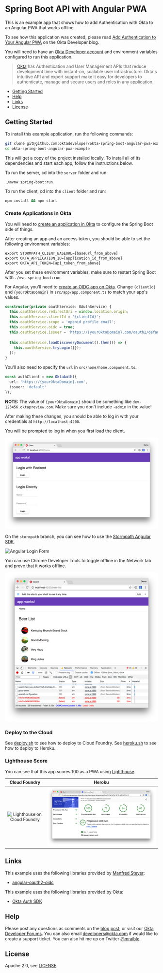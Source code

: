 # Spring Boot API with Angular PWA
 
This is an example app that shows how to add Authentication with Okta to an Angular PWA that works offline.

To see how this application was created, please read [Add Authentication to Your Angular PWA](https://developer.okta.com/blog/2017/06/13/add-authentication-angular-pwa) on the Okta Developer blog.

You will need to have an [Okta Developer account](https://developer.okta.com/signup/) and environment variables configured to run this application.

> [Okta](https://developer.okta.com/) has Authentication and User Management APIs that reduce development time with instant-on, scalable user infrastructure. Okta's intuitive API and expert support make it easy for developers to authenticate, manage and secure users and roles in any application.

* [Getting Started](#getting-started)
* [Help](#help)
* [Links](#links)
* [License](#license)

## Getting Started

To install this example application, run the following commands:

```bash
git clone git@github.com:oktadeveloper/okta-spring-boot-angular-pwa-example.git
cd okta-spring-boot-angular-pwa-example
```

This will get a copy of the project installed locally. To install all of its dependencies and start each app, follow the instructions below.

To run the server, cd into the `server` folder and run:
 
```bash
./mvnw spring-boot:run
```

To run the client, cd into the `client` folder and run:
 
```bash
npm install && npm start
```

### Create Applications in Okta

You will need to [create an application in Okta](https://developer.okta.com/blog/2017/06/13/add-authentication-angular-pwa#create-an-application) to configure the Spring Boot side of things.

After creating an app and an access token, you should be able to set the following environment variables:

```
export STORMPATH_CLIENT_BASEURL=[baseurl_from_above]
export OKTA_APPLICATION_ID=[application_id_from_above]
export OKTA_API_TOKEN=[api_token_from_above]
```

After you set these environment variables, make sure to restart Spring Boot with `./mvn spring-boot:run`.

For Angular, you'll need to [create an OIDC app on Okta](https://developer.okta.com/blog/2017/06/13/add-authentication-angular-pwa#create-an-openid-connect-app-for-angular). Change `{clientId}` and `{yourOktaDomain}` in `src/app/app.component.ts` to match your app's values.

```typescript
constructor(private oauthService: OAuthService) {
  this.oauthService.redirectUri = window.location.origin;
  this.oauthService.clientId = '{clientId}';
  this.oauthService.scope = 'openid profile email';
  this.oauthService.oidc = true;
  this.oauthService.issuer = 'https://{yourOktaDomain}.com/oauth2/default';

  this.oauthService.loadDiscoveryDocument().then(() => {
    this.oauthService.tryLogin({});
  });
}
```

You'll also need to specify the `url` in `src/home/home.component.ts`.

```typescript
const authClient = new OktaAuth({
  url: 'https://{yourOktaDomain}.com',
  issuer: 'default'
});
```

**NOTE:** The value of `{yourOktaDomain}` should be something like `dev-123456.oktapreview.com`. Make sure you don't include `-admin` in the value!

After making these changes, you should be able to log in with your credentials at `http://localhost:4200`.

You will be prompted to log in when you first load the client.

![Angular Login Form](static/angular-login-form.png)

On the `stormpath` branch, you can see how to use the [Stormpath Angular SDK](https://github.com/stormpath/stormpath-sdk-angular).

![Angular Login Form](static/angular-sp-login.png)

You can use Chrome Developer Tools to toggle offline in the Network tab and prove that it works offline.

![Offline baby!](static/offline-works.png)

### Deploy to the Cloud

See [deploy.sh](deploy.sh) to see how to deploy to Cloud Foundry. See [heroku.sh](heroku.sh) to see how to deploy to Heroku.

### Lighthouse Score

You can see that this app scores 100 as a PWA using [Lighthouse](https://developers.google.com/web/tools/lighthouse/).

Cloud Foundry                                                  |  Heroku
:-------------------------------------------------------------:|:----------------------------------------------------:
![Lighthouse on Cloud Foundry](static/lighthouse-with-512.png) | ![Lighthouse on Heroku](static/lighthouse-heroku.png)

## Links

This example uses the following libraries provided by [Manfred Steyer](https://github.com/manfredsteyer):

* [angular-oauth2-oidc](https://github.com/manfredsteyer/angular-oauth2-oidc)

This example uses the following libraries provided by Okta:

* [Okta Auth SDK](https://github.com/okta/okta-auth-js)

## Help

Please post any questions as comments on the [blog post](https://developer.okta.com/blog/2017/06/13/add-authentication-angular-pwa), or visit our [Okta Developer Forums](https://devforum.okta.com/). You can also email developers@okta.com if would like to create a support ticket. You can also hit me up on Twitter [@mraible](https://twitter.com/mraible).

## License

Apache 2.0, see [LICENSE](LICENSE).